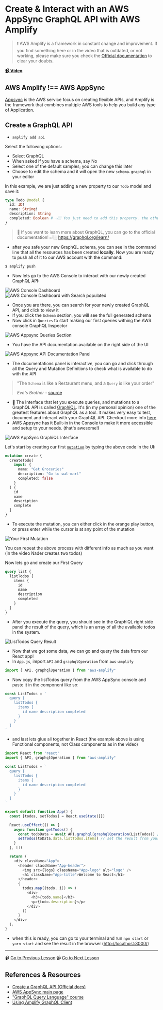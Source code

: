 # Create & Interact with an AWS AppSync GraphQL API with AWS Amplify

> ❗ AWS Amplify is a framework in constant change and improvement. If you find something here or in the video that is outdated, or not working, please make sure you check the [Official documentation](https://docs.amplify.aws/) to clear your doubts.

**[📹 Video](https://egghead.io/lessons/react-native-create-interact-with-an-aws-appsync-graphql-api-with-aws-amplify)**

## AWS Amplify !== AWS AppSync

[Appsync](https://aws.amazon.com/appsync/) is the AWS service focus on creating flexible APIs, and Amplify is the framework that combines multiple AWS tools to help you build any type of Application.

## Create a GraphQL API

- `amplify add api`

Select the following options:

- Select GraphQL
- When asked if you have a schema, say No
- Select one of the default samples; you can change this later
- Choose to edit the schema and it will open the new `schema.graphql` in your editor

In this example, we are just adding a new property to our `Todo` model and save it:

```graphql
type Todo @model {
  id: ID!
  name: String!
  description: String
  completed: Boolean # 👈🏼 You just need to add this property. the others should be there already
}
```

> 🤔 If you want to learn more about GraphQL, you can go to the official documentation! 👉🏼 https://graphql.org/learn/

- after you safe your new GraphQL schema, you can see in the command line that all the resources has been created **locally**. Now you are ready to push all of it to our AWS account with the command:

```bash
$ amplify push
```

- Now lets go to the AWS Console to interact with our newly created GraphQL API:

![AWS Console Dashboard](./images/05_aws-console.png)
![AWS Console Dashboard with Search populated](./images/05_aws-console-search.png)

- Once you are there, you can search for your newly created GraphQL API, and click to view it
- If you click the `Schema` section, you will see the full generated schema
- Now click in `Queries` to start making our first queries withing the AWS console GraphQL Inspector

![AWS Appsync Queries Section](https://res.cloudinary.com/dg3gyk0gu/image/upload/v1549391502/transcript-images/react-native-create-interact-with-an-aws-appsync-graphql-api-with-aws-amplify-autogenerated-schema.jpg)

- You have the API documentation available on the right side of the UI

![AWS Appsync API Documentation Panel](https://res.cloudinary.com/dg3gyk0gu/image/upload/v1549391501/transcript-images/react-native-create-interact-with-an-aws-appsync-graphql-api-with-aws-amplify-queries-and-create-mutation.jpg)

- The documentations panel is interactive, you can go and click through all the Query and Mutation Definitions to check what is available to do with the API

> "The `Schema` is like a Restaurant menu, and a `Query` is like your order"
>
> _Eve's Brother_ - [source](https://twitter.com/eveporcello/status/1300963959307001858)

- 🤔 The Interface that let you execute queries, and mutations to a GraphQL API is called [GraphiQL](). It's (in my personal opinion) one of the greatest features about GraphQL as a tool. It makes very easy to test, document and interact with your GraphQL API. Checkout more info [here](https://github.com/graphql/graphiql).
- AWS Appsync has it Built-in in the Console to make it more accessible and setup to your needs. (that's awesome!)

![AWS AppSync GraphiQL Interface](https://res.cloudinary.com/dg3gyk0gu/image/upload/v1549391501/transcript-images/react-native-create-interact-with-an-aws-appsync-graphql-api-with-aws-amplify-queries-and-create-mutation.jpg)

Let's start by creating our first [`mutation`](https://graphql.org/learn/queries/#mutations) by typing the above code in the UI:

```graphql
mutation create {
  createTodo(
    input: {
      name: "Get Groceries"
      description: "Go to wal-mart"
      completed: false
    }
  ) {
    id
    name
    description
    complete
  }
}
```

- To execute the mutation, you can either click in the orange play button, or press enter while the cursor is at any point of the mutation

![Your First Mutation](https://res.cloudinary.com/dg3gyk0gu/image/upload/v1549391502/transcript-images/react-native-create-interact-with-an-aws-appsync-graphql-api-with-aws-amplify-execute-mutation.jpg)

You can repeat the above process with different info as much as you want (in the video Nader creates two todos)

Now lets go and create our First Query

```graphql
query list {
  listTodos {
    items {
      id
      name
      description
      completed
    }
  }
}
```

- After you execute the query, you should see in the GraphiQL right side panel the result of the query, which is an array of all the available todos in the system.

![ListTodos Query Result](https://res.cloudinary.com/dg3gyk0gu/image/upload/v1549391501/transcript-images/react-native-create-interact-with-an-aws-appsync-graphql-api-with-aws-amplify-listtodos-query.jpg)

- Now that we got some data, we can go and query the data from our React app!
- In `App.js`, import `API` and `graphqlOperation` from `aws-amplify`

```javascript
import { API, graphqlOperation } from "aws-amplify"
```

- Now copy the listTodos query from the AWS AppSync console and paste it in the component like so:

```javascript
const ListTodos = ` 
  query { 
    listTodos {
      items { 
        id name description completed 
      }
    }
  }
`
```

- and last lets glue all together in React (the example above is using Functional components, not Class components as in the video)

```javascript
import React from 'react'
import { API, graphqlOperation } from "aws-amplify"

const ListTodos = `
  query {
    listTodos {
      items {
        id name description completed
      }
    }
  }
`

export default function App() {
  const [todos, setTodos] = React.useState([])

  React.useEffect(() => {
    async function getTodos() {
      const todoData = await API.graphql(graphqlOperation(ListTodos)) // fetch the list of Todos from your graphQL API
      setTodos(toData.data.listTodos.items) // set the result from your query to your local state
    }
  }, [])

  return (
    <div className="App">
      <header className="App-header">
        <img src={logo} className="App-logo" alt="logo" />
        <h1 className="App-title">Welcome to React</h1>
      </header>
      {
        todos.map((todo, i)) => (
          <div>
            <h3>{todo.name}</h3>
            <p>{todo.description}</p>
          </div>
        ))
      }
    </div>
  );
}
```

- when this is ready, you can go to your terminal and run `npm start` or `yarn start` and see the result in the browser ([http://localhost:3000/](http://localhost:3000/))

---

📹 [Go to Previous Lesson](https://egghead.io/lessons/react-native-manually-sign-up-new-users-in-react-with-aws-amplify-auth-class)
📹 [Go to Next Lesson](https://egghead.io/lessons/react-native-create-interact-with-a-serverless-rest-api-with-aws-lambda-from-react)

## References & Resources

- [Create a GraphQL API (Official docs)](https://docs.amplify.aws/cli/graphql-transformer/overview#create-a-graphql-api)
- [AWS AppSync main page](https://aws.amazon.com/appsync/)
- ["GraphQL Query Language" course](https://egghead.io/courses/graphql-query-language)
- [Using Amplify GraphQL Client](https://docs.amplify.aws/lib/graphqlapi/query-data/q/platform/js#using-amplify-graphql-client)
